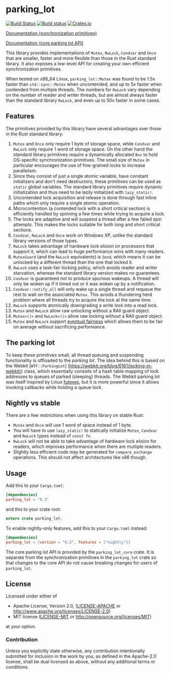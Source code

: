 parking_lot
============

[![Build Status](https://travis-ci.org/Amanieu/parking_lot.svg?branch=master)](https://travis-ci.org/Amanieu/parking_lot) [![Build status](https://ci.appveyor.com/api/projects/status/wppcc32ttpud0a30/branch/master?svg=true)](https://ci.appveyor.com/project/Amanieu/parking-lot/branch/master) [![Crates.io](https://img.shields.io/crates/v/parking_lot.svg)](https://crates.io/crates/parking_lot)

[Documentation (synchronization primitives)](https://amanieu.github.io/parking_lot/parking_lot/index.html)

[Documentation (core parking lot API)](https://amanieu.github.io/parking_lot/parking_lot_core/index.html)

This library provides implementations of `Mutex`, `RwLock`, `Condvar` and
`Once` that are smaller, faster and more flexible than those in the Rust
standard library. It also exposes a low-level API for creating your own
efficient synchronization primitives.

When tested on x86_64 Linux, `parking_lot::Mutex` was found to be 1.5x
faster than `std::sync::Mutex` when uncontended, and up to 5x faster when
contended from multiple threads. The numbers for `RwLock` vary depending on
the number of reader and writer threads, but are almost always faster than
the standard library `RwLock`, and even up to 50x faster in some cases.

## Features

The primitives provided by this library have several advantages over those
in the Rust standard library:

1. `Mutex` and `Once` only require 1 byte of storage space, while `Condvar`
   and `RwLock` only require 1 word of storage space. On the other hand the
   standard library primitives require a dynamically allocated `Box` to hold
   OS-specific synchronization primitives. The small size of `Mutex` in
   particular encourages the use of fine-grained locks to increase
   parallelism.
2. Since they consist of just a single atomic variable, have constant
   initializers and don't need destructors, these primitives can be used as
    `static` global variables. The standard library primitives require
   dynamic initialization and thus need to be lazily initialized with
   `lazy_static!`.
3. Uncontended lock acquisition and release is done through fast inline
   paths which only require a single atomic operation.
4. Microcontention (a contended lock with a short critical section) is
   efficiently handled by spinning a few times while trying to acquire a
   lock.
5. The locks are adaptive and will suspend a thread after a few failed spin
   attempts. This makes the locks suitable for both long and short critical
   sections.
6. `Condvar`, `RwLock` and `Once` work on Windows XP, unlike the standard
   library versions of those types.
7. `RwLock` takes advantage of hardware lock elision on processors that
   support it, which can lead to huge performance wins with many readers.
8. `MutexGuard` (and the `RwLock` equivalents) is `Send`, which means it can
   be unlocked by a different thread than the one that locked it.
9. `RwLock` uses a task-fair locking policy, which avoids reader and writer
   starvation, whereas the standard library version makes no guarantees.
10. `Condvar` is guaranteed not to produce spurious wakeups. A thread will
    only be woken up if it timed out or it was woken up by a notification.
11. `Condvar::notify_all` will only wake up a single thread and requeue the
    rest to wait on the associated `Mutex`. This avoids a thundering herd
    problem where all threads try to acquire the lock at the same time.
12. `RwLock` supports atomically downgrading a write lock into a read lock.
13. `Mutex` and `RwLock` allow raw unlocking without a RAII guard object.
14. `Mutex<()>` and `RwLock<()>` allow raw locking without a RAII guard
    object.
15. `Mutex` and `RwLock` support [eventual fairness](https://trac.webkit.org/changeset/203350)
    which allows them to be fair on average without sacrificing performance.

## The parking lot

To keep these primitives small, all thread queuing and suspending
functionality is offloaded to the *parking lot*. The idea behind this is
based on the Webkit [`WTF::ParkingLot`]
(https://webkit.org/blog/6161/locking-in-webkit/) class, which essentially
consists of a hash table mapping of lock addresses to queues of parked
(sleeping) threads. The Webkit parking lot was itself inspired by Linux
[futexes](http://man7.org/linux/man-pages/man2/futex.2.html), but it is more
powerful since it allows invoking callbacks while holding a queue lock.

## Nightly vs stable

There are a few restrictions when using this library on stable Rust:

- `Mutex` and `Once` will use 1 word of space instead of 1 byte.
- You will have to use `lazy_static!` to statically initialize `Mutex`,
  `Condvar` and `RwLock` types instead of `const fn`.
- `RwLock` will not be able to take advantage of hardware lock elision for
  readers, which improves performance when there are multiple readers.
- Slightly less efficient code may be generated for `compare_exchange`
  operations. This should not affect architectures like x86 though.

## Usage

Add this to your `Cargo.toml`:

```toml
[dependencies]
parking_lot = "0.3"
```

and this to your crate root:

```rust
extern crate parking_lot;
```

To enable nightly-only features, add this to your `Cargo.toml` instead:

```toml
[dependencies]
parking_lot = {version = "0.3", features = ["nightly"]}
```

The core parking lot API is provided by the `parking_lot_core` crate. It is
separate from the synchronization primitives in the `parking_lot` crate so that
changes to the core API do not cause breaking changes for users of `parking_lot`.

## License

Licensed under either of

 * Apache License, Version 2.0, ([LICENSE-APACHE](LICENSE-APACHE) or http://www.apache.org/licenses/LICENSE-2.0)
 * MIT license ([LICENSE-MIT](LICENSE-MIT) or http://opensource.org/licenses/MIT)

at your option.

### Contribution

Unless you explicitly state otherwise, any contribution intentionally submitted
for inclusion in the work by you, as defined in the Apache-2.0 license, shall be dual licensed as above, without any
additional terms or conditions.
